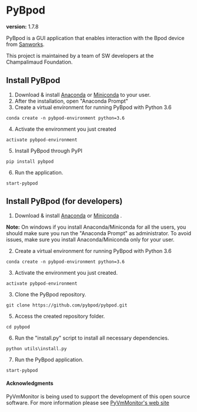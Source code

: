 # PyBpod #

**version:** 1.7.8

PyBpod is a GUI application that enables interaction with the Bpod device from [Sanworks](https://sanworks.io/).

This project is maintained by a team of SW developers at the Champalimaud Foundation.

## Install PyBpod ##
1. Download & install [Anaconda](https://www.anaconda.com/download/) or [Miniconda](https://conda.io/miniconda.html) to your user.
2. After the installation, open "Anaconda Prompt"
3. Create a virtual environment for running PyBpod with Python 3.6
```
conda create -n pybpod-environment python=3.6
```
4. Activate the environment you just created
```
activate pybpod-environment
```
5. Install PyBpod through PyPI
```
pip install pybpod
```
6. Run the application.
```
start-pybpod
```

## Install PyBpod (for developers) ##

1. Download & install [Anaconda](https://www.anaconda.com/download/) or [Miniconda](https://conda.io/miniconda.html) .

**Note:**
On windows if you install Anaconda/Miniconda for all the users, you should make sure you run the "Anaconda Prompt" as administrator.
To avoid issues, make sure you install Anaconda/Miniconda only for your user.

2. Create a virtual environment for running PyBpod with Python 3.6
```
conda create -n pybpod-environment python=3.6
```
3. Activate the environment you just created.
```
activate pybpod-environment
```
3. Clone the PyBpod repository.
```
git clone https://github.com/pybpod/pybpod.git
```
5. Access the created repository folder.
```
cd pybpod
```
6. Run the "install.py" script to install all necessary dependencies.
```
python utils\install.py
```
7. Run the PyBpod application.
```
start-pybpod
```


#### Acknowledgments ####
PyVmMonitor is being used to support the development of this open source software. For more information please see [PyVmMonitor's web site](http://pyvmmonitor.com)
